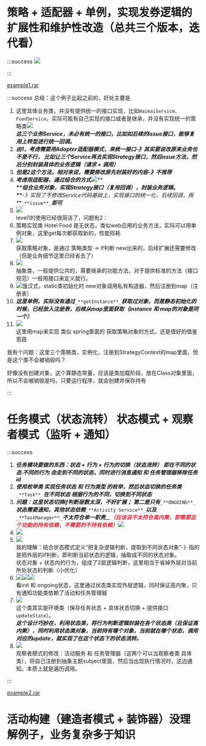 # 策略 + 适配器 + 单例，实现发券逻辑的扩展性和维护性改造（总共三个版本，迭代看）
:::success
![](https://cdn.nlark.com/yuque/0/2025/png/40684821/1737022345430-00fc2d0b-64e6-45de-a791-61b540d93be2.png)

:::

[example1.rar](https://www.yuque.com/attachments/yuque/0/2025/rar/40684821/1737082878711-76db1a5e-fcb7-4fda-999d-018487751fa3.rar)

:::success
总结：这个例子比起之前的，好处主要是

1. 这里具体业务类，并没有提供统一的接口实现，比如`WaimaiService`、`FoodService`，实际可能有自己实现的接口或者是继承，并没有实现统一的策略类![](https://cdn.nlark.com/yuque/0/2025/png/40684821/1737082197551-8a370494-165f-4baa-8da1-99e7fb34a692.png)  
   _**这三个业务Service，未必有统一的接口，比如如后续的issue接口，能够复用上转型进行统一回调。**_
2. _**由1，考虑需要用Adapter适配器模式，来统一接口-》其实要说改原来业务也不是不行， 比如让三个Service再去实现Strategy接口，然后issue方法，然后分别封装具体的业务逻辑（请求 + 调用）**_
3. _**但是2这个方法，相对来说，需要修改原先封装好的内容-》不推荐**_
4. _**考虑用适配器，通过组合的方式**_![](https://cdn.nlark.com/yuque/0/2025/png/40684821/1737082404192-a0bc2b7f-db9e-45b3-a396-90fb595e760c.png)_**  
   **__**组合业务对象，实现Strategy接口（复用回调），封装业务逻辑。  
   **__**-》实现了不修改Service代码基础上，实现接口的统一化，后续回调，用**_`_**issue**_`_**即可**_
5. ![](https://cdn.nlark.com/yuque/0/2025/png/40684821/1737082502969-83cd4918-2005-4b8c-905d-011d2875da00.png)  
   level1的使用已经很简洁了，问题有2：
1. 策略实现类 Hotel Food 是无状态，类似web应用的业务方法，实际可以用单例对象，这里get每次都获取新的，性能损耗
2. ![](https://cdn.nlark.com/yuque/0/2025/png/40684821/1737082575921-881527aa-e4a9-49c2-8abb-369eac667ba3.png)  
   获取策略对象，是通过 策略类型 -> if判断 new出来的，后续扩展还需要修改（但是业务细节这里已经省去了）
6. ![](https://cdn.nlark.com/yuque/0/2025/png/40684821/1737082635825-8fdcabdd-8b87-4229-b1f7-3082fb237bec.png)  
   抽象类，一般提供公共的，需要继承的功能方法，对于提供标准的方法（接口规范）一般用接口来定义就行。
7. ![](https://cdn.nlark.com/yuque/0/2025/png/40684821/1737082738953-40dfce97-d04b-4043-bf60-c5914b41ab61.png)饿汉式，static类初始化时 new对象调用私有构造器，然后注册到map（注册表）
8. _**这里单例，实际没有通过**_`_**getInstance**_`_**获取过对象，而是静态初始化的时候，已经放入注册表，后续从map里面获取（instance 和 map的对象是同一个）**_
9. ![](https://cdn.nlark.com/yuque/0/2025/png/40684821/1737082957835-e5652baa-9298-4db1-a690-2af9570d573d.png)  
   这里用map来实现 类似 spring里面的 获取策略对象的方式，还是很好的借鉴思路



我有个问题：这里三个策略类，实例化，注册到StrategyContext的map里面，但是这个类不会被销毁吗？

好像没有创建对象，这个算静态常量，应该是类加载阶段，放在Class对象里面，所以不会被销毁是吗，只要运行程序，就会创建并保存持有



:::







# 任务模式（状态流转） 状态模式 + 观察者模式（监听 + 通知）
:::success
1. _**任务模块要做的东西：状态  + 行为 + 行为的切换（状态流转）  即在不同的状态 不同的行为 会走到不同的状态，同时进行消息通知  和  任务管理器移除任务id**_
2. _**使用枚举类 实现任务状态 和 行为类型 的枚举，然后状态切换的任务类**_`_**Task**_`_**在不同状态 根据行为的不同，切换到不同状态**_
3. _**问题：这里状态切换if判断层数太深，不好扩展；  第二是只有**_`_**ONGOING**_`_**状态需要通知，其他状态依赖**_`_**Activity Service**_`_**以及**_`_**TaskManager**_`_**不太符合单一职责**__**<font style="color:#DF2A3F;">（应该说不太符合高内聚，即需要这个功能的持有依赖，不需要的不持有依赖）</font>**_![](https://cdn.nlark.com/yuque/0/2025/png/40684821/1737094980844-0968179b-48fa-44c2-965a-de48bbac2c87.png)
4. ![](https://cdn.nlark.com/yuque/0/2025/png/40684821/1737095390336-3d67eda9-bcf3-4c13-8c1a-1902943f4096.png)
5. ![](https://cdn.nlark.com/yuque/0/2025/png/40684821/1737095472848-1b9cc5e8-bb3d-4fde-8490-eb3f54456bf6.png)  
   我的理解：结合状态模式定义“把复杂逻辑判断，提取到不同状态对象”-》指的是把外层的if判断，即判断当前状态的逻辑，抽取成不同的状态对象。  
   状态对象 + 状态内的行为，组成了2层逻辑判断，这里相当于省掉外层对当前所处状态的判断（小优化）
6. ![](https://cdn.nlark.com/yuque/0/2025/png/40684821/1737095587142-97af96a6-a2e2-4134-be53-ed9a91efd0f8.png)![](https://cdn.nlark.com/yuque/0/2025/png/40684821/1737095605953-6947366c-ae0f-407c-aee8-aa64a2f30764.png)![](https://cdn.nlark.com/yuque/0/2025/png/40684821/1737095644934-5c3b4f7c-25db-4bb6-b1a2-b6265cd5a1c8.png)  
   看init 和 ongoing状态，这里通过状态类实现外层逻辑，同时保证高内聚，只有通知功能类依赖了活动和任务管理器
7. ![](https://cdn.nlark.com/yuque/0/2025/png/40684821/1737095799396-f2387062-41ff-411c-8204-0be94da6a229.png)  
   这个类其实是环境类（保存任务状态 + 具体状态切换 + 提供接口`updateState`）。  
   _**这个设计巧妙在，利用状态类，将行为判断逻辑封装在各个状态类（且保证高内聚），同时利用状态类对象，当前持有哪个对象，当前就在哪个状态，调用对应的update，就实现了在这个状态下的状态流转。**_
8. ![](https://cdn.nlark.com/yuque/0/2025/png/40684821/1737096908070-6412c1f7-0a6e-4c45-a782-a738b6f2a476.png)  
   观察者模式的修改：活动服务 和 任务管理器（这两个可以当观察者类 具体类），将自己注册到抽象主题subject里面，然后当出现执行情况时，这边通知，本质上就是遍历调用。

:::

[example2.rar](https://www.yuque.com/attachments/yuque/0/2025/rar/40684821/1737099229842-c2d3ecf2-7db5-458d-ba73-09cd7de52a81.rar)









# 活动构建（建造者模式 + 装饰器）没理解例子，业务复杂多于知识






